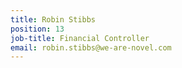 ```yaml
---
title: Robin Stibbs
position: 13
job-title: Financial Controller
email: robin.stibbs@we-are-novel.com
---
```


